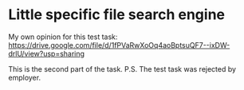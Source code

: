 # Little specific file search engine

My own opinion for this test task: 
https://drive.google.com/file/d/1fPVaRwXoOq4aoBptsuQF7--ixDW-drlU/view?usp=sharing

This is the second part of the task. 
P.S. The test task was rejected by employer.
